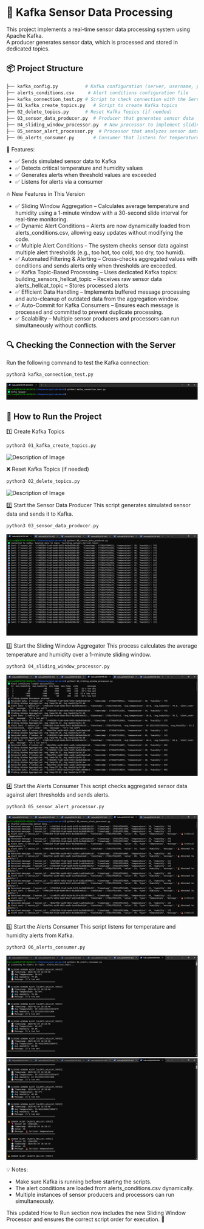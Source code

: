 # 🚀 Kafka Sensor Data Processing

This project implements a real-time sensor data processing system using Apache Kafka.  
A producer generates sensor data, which is processed and stored in dedicated topics.

## 📦 **Project Structure**
```bash
├── kafka_config.py          # Kafka configuration (server, username, password)
├── alerts_conditions.csv     # Alert conditions configuration file
├── kafka_connection_test.py # Script to check connection with the Server
├── 01_kafka_create_topics.py   # Script to create Kafka topics
├── 02_delete_topics.py      # Reset Kafka Topics (if needed)
├── 03_sensor_data_producer.py  # Producer that generates sensor data
├── 04_sliding_window_processor.py  # New processor to implement sliding window and generate alerts
├── 05_sensor_alert_processor.py  # Processor that analyzes sensor data and generates alerts
├── 06_alerts_consumer.py       # Consumer that listens for temperature and humidity alerts
```


📌 Features:

- ✅ Sends simulated sensor data to Kafka
- ✅ Detects critical temperature and humidity values
- ✅ Generates alerts when threshold values are exceeded
- ✅ Listens for alerts via a consumer

🔥 New Features in This Version
- ✅ Sliding Window Aggregation – Calculates average temperature and humidity using a 1-minute window with a 30-second slide interval for real-time monitoring.
- ✅ Dynamic Alert Conditions – Alerts are now dynamically loaded from alerts_conditions.csv, allowing easy updates without modifying the code.
- ✅ Multiple Alert Conditions – The system checks sensor data against multiple alert thresholds (e.g., too hot, too cold, too dry, too humid).
- ✅ Automated Filtering & Alerting – Cross-checks aggregated values with conditions and sends alerts only when thresholds are exceeded.
- ✅ Kafka Topic-Based Processing – Uses dedicated Kafka topics:
building_sensors_hellcat_topic – Receives raw sensor data
alerts_hellcat_topic – Stores processed alerts
- ✅ Efficient Data Handling – Implements buffered message processing and auto-cleanup of outdated data from the aggregation window.
- ✅ Auto-Commit for Kafka Consumers – Ensures each message is processed and committed to prevent duplicate processing.
- ✅ Scalability – Multiple sensor producers and processors can run simultaneously without conflicts.

## 🔍 Checking the Connection with the Server

Run the following command to test the Kafka connection:
``` bash
python3 kafka_connection_test.py
```

![Description of Image](assets/kafka_connection_test.png)

## 🚀 How to Run the Project

1️⃣ Create Kafka Topics

``` bash
python3 01_kafka_create_topics.py
```
![Description of Image](assets/01_kafka_create_topic.png)

❌ Reset Kafka Topics (if needed)

``` bash
python3 02_delete_topics.py
```
![Description of Image](assets/2_delete_topics.png)

2️⃣ Start the Sensor Data Producer
This script generates simulated sensor data and sends it to Kafka.

``` bash
python3 03_sensor_data_producer.py
```
![Description of Image](assets/03_sensor_data_producer.png)

3️⃣ Start the Sliding Window Aggregator
This process calculates the average temperature and humidity over a 1-minute sliding window.

``` bash
python3 04_sliding_window_processor.py

```
![Description of Image](assets/04_sliding_window_processor.png)

4️⃣ Start the Alerts Consumer
This script checks aggregated sensor data against alert thresholds and sends alerts.

``` bash
python3 05_sensor_alert_processor.py
```
![Description of Image](assets/05_sensor_alert_processor.png)

5️⃣ Start the Alerts Consumer
This script listens for temperature and humidity alerts from Kafka.

``` bash
python3 06_alerts_consumer.py
```
![Description of Image](assets/06_alerts_consumer_1.png)
![Description of Image](assets/06_alerts_consumer_2.png)

💡 Notes:

- Make sure Kafka is running before starting the scripts.
- The alert conditions are loaded from alerts_conditions.csv dynamically.
- Multiple instances of sensor producers and processors can run simultaneously.

This updated How to Run section now includes the new Sliding Window Processor and ensures the correct script order for execution. 🚀